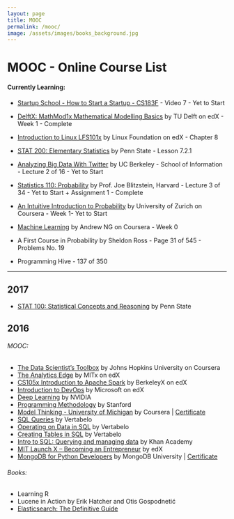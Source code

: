 ```yaml
---
layout: page
title: MOOC
permalink: /mooc/
image: /assets/images/books_background.jpg
---
```


# MOOC - Online Course List

#### Currently Learning: 

- [Startup School - How to Start a Startup - CS183F](https://www.youtube.com/playlist?list=PLoROMvodv4rNpMrTeeh-627Lajh6uSUgY) - Video 7 - Yet to Start
- [DelftX: MathMod1x Mathematical Modelling Basics](https://www.edx.org/course/mathematical-modeling-basics-delftx-mathmod1x#!) by TU Delft on edX - Week 1 - Complete
- [Introduction to Linux LFS101x](https://www.edx.org/course/introduction-linux-linuxfoundationx-lfs101x-1) by Linux Foundation on edX - Chapter 8
- [STAT 200: Elementary Statistics](https://onlinecourses.science.psu.edu/statprogram/stat200) by Penn State - Lesson 7.2.1

- [Analyzing Big Data With Twitter](https://www.youtube.com/playlist?list=PLE8C1256A28C1487F) by UC Berkeley - School of Information - Lecture 2 of 16 - Yet to Start
- [Statistics 110: Probability](https://projects.iq.harvard.edu/stat110/home) by Prof. Joe Blitzstein, Harvard - Lecture 3 of 34 - Yet to Start + Assignment 1 - Complete
- [An Intuitive Introduction to Probability](https://www.coursera.org/learn/introductiontoprobability) by University of Zurich on Coursera - Week 1- Yet to Start
- [Machine Learning](https://www.coursera.org/learn/machine-learning) by Andrew NG on Coursera - Week 0

- A First Course in Probability by Sheldon Ross - Page 31 of 545 - Problems No. 19
- Programming Hive - 137 of 350





------------------------------------------------------------------------------------------------------------------------------

## 2017

- [STAT 100: Statistical Concepts and Reasoning](https://onlinecourses.science.psu.edu/statprogram/stat100) by Penn State



## 2016

###### MOOC:

- [The Data Scientist’s Toolbox](https://www.coursera.org/learn/data-scientists-tools) by Johns Hopkins University on Coursera
- [The Analytics Edge](https://www.edx.org/course/analytics-edge-mitx-15-071x-2) by MITx on edX
- [CS105x Introduction to Apache Spark](https://courses.edx.org/courses/course-v1:BerkeleyX+CS105x+1T2016) by BerkeleyX on edX
- [Introduction to DevOps](https://www.edx.org/course/introduction-devops-microsoft-dev212x) by Microsoft on edX
- [Deep Learning](https://developer.nvidia.com/deep-learning-courses) by NVIDIA
- [Programming Methodology](https://see.stanford.edu/Course/CS106A) by Stanford
- [Model Thinking - University of Michigan](https://www.coursera.org/learn/model-thinking) by Coursera | [Certificate](https://github.com/KartikKannapur/kartikkannapur.github.io/blob/master/mooc_certificates/Model_Thinking_Coursera_Michigan.png)
- [SQL Queries](https://academy.vertabelo.com/course/sql-queries) by Vertabelo
- [Operating on Data in SQL](https://academy.vertabelo.com/course/operating-on-data-in-sql) by Vertabelo
- [Creating Tables in SQL](https://academy.vertabelo.com/course/creating-tables-in-sql) by Vertabelo
- [Intro to SQL: Querying and managing data](https://www.khanacademy.org/computing/computer-programming/sql) by Khan Academy
- [MIT Launch X – Becoming an Entrepreneur](https://www.edx.org/course/becoming-entrepreneur-mitx-launch-x) by edX
- [MongoDB for Python Developers](https://university.mongodb.com/courses/M101P/about) by MongoDB University | [Certificate](https://github.com/KartikKannapur/kartikkannapur.github.io/blob/master/mooc_certificates/MongoDB_M101P_Certificate.pdf)


###### Books:
- Learning R
- Lucene in Action by Erik Hatcher and Otis Gospodnetić
- [Elasticsearch: The Definitive Guide](https://www.elastic.co/guide/en/elasticsearch/guide/current/index.html)

